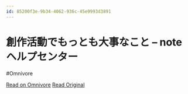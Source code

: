 ```yaml
---
id: 85200f3e-9b34-4062-936c-45e9993d3891
---
```


# 創作活動でもっとも大事なこと – noteヘルプセンター
#Omnivore

[Read on Omnivore](https://omnivore.app/me/note-1908d84db42)
[Read Original](https://www.help-note.com/hc/ja/articles/360012426113-%E5%89%B5%E4%BD%9C%E6%B4%BB%E5%8B%95%E3%81%A7%E3%82%82%E3%81%A3%E3%81%A8%E3%82%82%E5%A4%A7%E4%BA%8B%E3%81%AA%E3%81%93%E3%81%A8)


